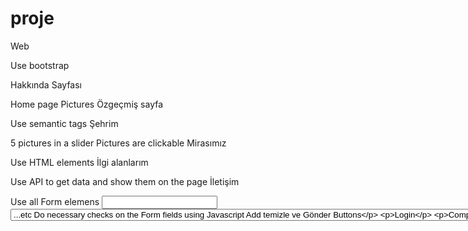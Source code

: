 # proje
Web


 Use bootstrap

Hakkında Sayfası

 Home page
 Pictures
Özgeçmiş sayfa

 Use semantic tags
Şehrim

 5 pictures in a slider
 Pictures are clickable
Mirasımız

 Use HTML elements
İlgi alanlarım

 Use API to get data and show them on the page
İletişim

 Use all Form elemens <input> <select> <lable> <button> <datalist> <option> <textarea>...etc
 Do necessary checks on the Form fields using Javascript
 Add temizle ve Gönder Buttons
 
Login

 Compare submitted email and password against already defined variables in php
 Show Welcome message if comparison passed
